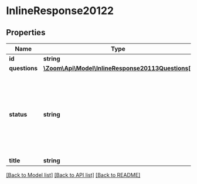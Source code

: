 # InlineResponse20122

## Properties
Name | Type | Description | Notes
------------ | ------------- | ------------- | -------------
**id** | **string** | Webinar Poll ID | [optional] 
**questions** | [**\Zoom\Api\Model\InlineResponse20113Questions[]**](InlineResponse20113Questions.md) | Array of Polls | [optional] 
**status** | **string** | Status of the Webinar Poll:&lt;br&gt;&#x60;notstart&#x60; - Poll not started&lt;br&gt;&#x60;started&#x60; - Poll started&lt;br&gt;&#x60;ended&#x60; - Poll ended&lt;br&gt;&#x60;sharing&#x60; - Sharing poll results | [optional] 
**title** | **string** | Title for the poll. | [optional] 

[[Back to Model list]](../README.md#documentation-for-models) [[Back to API list]](../README.md#documentation-for-api-endpoints) [[Back to README]](../README.md)


